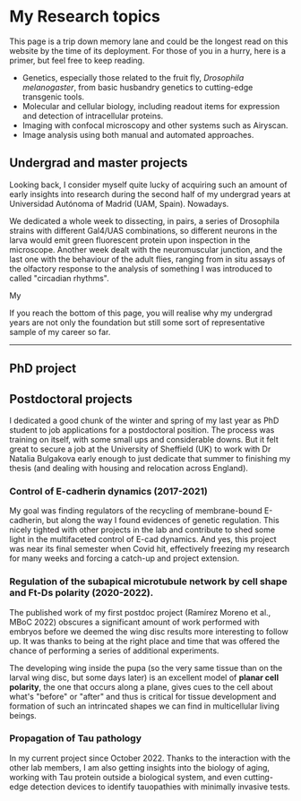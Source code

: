 # My Research topics

This page is a trip down memory lane and could be the longest read on this website by the time of its deployment. For those of you in a hurry, here is a primer, but feel free to keep reading.

 - Genetics, especially those related to the fruit fly, *Drosophila melanogaster*, from basic husbandry genetics to cutting-edge transgenic tools.
 - Molecular and cellular biology, including readout items for expression and detection of intracellular proteins.
 - Imaging with confocal microscopy and other systems such as Airyscan.
 - Image analysis using both manual and automated approaches.


## Undergrad and master projects

Looking back, I consider myself quite lucky of acquiring such an amount of early insights into research during the second half of my undergrad years at Universidad Autónoma of Madrid (UAM, Spain). Nowadays.

We dedicated a whole week to dissecting, in pairs, a series of Drosophila strains with different Gal4/UAS combinations, so different neurons in the larva would emit green fluorescent protein upon inspection in the microscope. Another week dealt with the neuromuscular junction, and the last one with the behaviour of the adult flies, ranging from in situ assays of the olfactory response to the analysis of something I was introduced to called "circadian rhythms".

My


If you reach the bottom of this page, you will realise why my undergrad years are not only the foundation but still some sort of representative sample of my career so far.

---
## PhD project




## Postdoctoral projects

I dedicated a good chunk of the winter and spring of my last year as PhD student to job applications for a postdoctoral position. The process was training on itself, with some small ups and considerable downs. But it felt great to secure a job at the University of Sheffield (UK) to work with Dr Natalia Bulgakova early enough to just dedicate that summer to finishing my thesis (and dealing with housing and relocation across England).

### Control of E-cadherin dynamics (2017-2021)

My goal was finding regulators of the recycling of membrane-bound E-cadherin, but along the way I found evidences of genetic regulation. This nicely tighted with other projects in the lab and contribute to shed some light in the multifaceted control of E-cad dynamics.
And yes, this project was near its final semester when Covid hit, effectively freezing my research for many weeks and forcing a catch-up and project extension.



### Regulation of the subapical microtubule network by cell shape and Ft-Ds polarity (2020-2022).

The published work of my first postdoc project (Ramírez Moreno et al., MBoC 2022) obscures a significant amount of work performed with embryos before we deemed the wing disc results more interesting to follow up. It was thanks to being at the right place and time that was offered the chance of performing a series of additional experiments.

The developing wing inside the pupa (so the very same tissue than on the larval wing disc, but some days later) is an excellent model of **planar cell polarity**, the one that occurs along a plane, gives cues to the cell about what's "before" or "after" and thus is critical for tissue development and formation of such an intrincated shapes we can find in multicellular living beings.

### Propagation of Tau pathology

In my current project since October 2022. Thanks to the interaction with the other lab members, I am also getting insights into the biology of aging, working with Tau protein outside a biological system, and even cutting-edge detection devices to identify tauopathies with minimally invasive tests.



